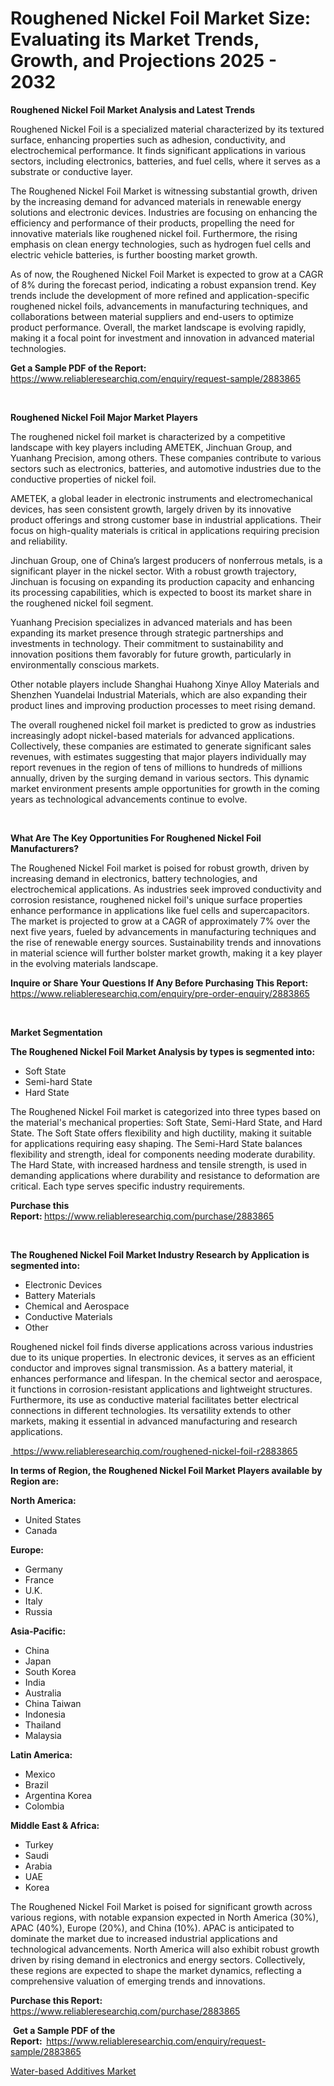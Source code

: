 <p><h1>Roughened Nickel Foil Market Size: Evaluating its Market Trends, Growth, and Projections 2025 - 2032</h1></p><p><strong>Roughened Nickel Foil Market Analysis and Latest Trends</strong></p>
<p><p>Roughened Nickel Foil is a specialized material characterized by its textured surface, enhancing properties such as adhesion, conductivity, and electrochemical performance. It finds significant applications in various sectors, including electronics, batteries, and fuel cells, where it serves as a substrate or conductive layer.</p><p>The Roughened Nickel Foil Market is witnessing substantial growth, driven by the increasing demand for advanced materials in renewable energy solutions and electronic devices. Industries are focusing on enhancing the efficiency and performance of their products, propelling the need for innovative materials like roughened nickel foil. Furthermore, the rising emphasis on clean energy technologies, such as hydrogen fuel cells and electric vehicle batteries, is further boosting market growth.</p><p>As of now, the Roughened Nickel Foil Market is expected to grow at a CAGR of 8% during the forecast period, indicating a robust expansion trend. Key trends include the development of more refined and application-specific roughened nickel foils, advancements in manufacturing techniques, and collaborations between material suppliers and end-users to optimize product performance. Overall, the market landscape is evolving rapidly, making it a focal point for investment and innovation in advanced material technologies.</p></p>
<p><strong>Get a Sample PDF of the Report:&nbsp;</strong> <a href="https://www.reliableresearchiq.com/enquiry/request-sample/2883865?utm_campaign=3296&utm_medium=2&utm_source=Github&utm_content=ia&utm_term=13032025&utm_id=roughened-nickel-foil">https://www.reliableresearchiq.com/enquiry/request-sample/2883865</a></p>
<p>&nbsp;</p>
<p><strong>Roughened Nickel Foil Major Market Players</strong></p>
<p><p>The roughened nickel foil market is characterized by a competitive landscape with key players including AMETEK, Jinchuan Group, and Yuanhang Precision, among others. These companies contribute to various sectors such as electronics, batteries, and automotive industries due to the conductive properties of nickel foil.</p><p>AMETEK, a global leader in electronic instruments and electromechanical devices, has seen consistent growth, largely driven by its innovative product offerings and strong customer base in industrial applications. Their focus on high-quality materials is critical in applications requiring precision and reliability.</p><p>Jinchuan Group, one of China’s largest producers of nonferrous metals, is a significant player in the nickel sector. With a robust growth trajectory, Jinchuan is focusing on expanding its production capacity and enhancing its processing capabilities, which is expected to boost its market share in the roughened nickel foil segment.</p><p>Yuanhang Precision specializes in advanced materials and has been expanding its market presence through strategic partnerships and investments in technology. Their commitment to sustainability and innovation positions them favorably for future growth, particularly in environmentally conscious markets.</p><p>Other notable players include Shanghai Huahong Xinye Alloy Materials and Shenzhen Yuandelai Industrial Materials, which are also expanding their product lines and improving production processes to meet rising demand.</p><p>The overall roughened nickel foil market is predicted to grow as industries increasingly adopt nickel-based materials for advanced applications. Collectively, these companies are estimated to generate significant sales revenues, with estimates suggesting that major players individually may report revenues in the region of tens of millions to hundreds of millions annually, driven by the surging demand in various sectors. This dynamic market environment presents ample opportunities for growth in the coming years as technological advancements continue to evolve.</p></p>
<p>&nbsp;</p>
<p><strong>What Are The Key Opportunities For Roughened Nickel Foil Manufacturers?</strong></p>
<p><p>The Roughened Nickel Foil market is poised for robust growth, driven by increasing demand in electronics, battery technologies, and electrochemical applications. As industries seek improved conductivity and corrosion resistance, roughened nickel foil's unique surface properties enhance performance in applications like fuel cells and supercapacitors. The market is projected to grow at a CAGR of approximately 7% over the next five years, fueled by advancements in manufacturing techniques and the rise of renewable energy sources. Sustainability trends and innovations in material science will further bolster market growth, making it a key player in the evolving materials landscape.</p></p>
<p><strong>Inquire or Share Your Questions If Any Before Purchasing This Report:</strong> <a href="https://www.reliableresearchiq.com/enquiry/pre-order-enquiry/2883865?utm_campaign=3296&utm_medium=2&utm_source=Github&utm_content=ia&utm_term=13032025&utm_id=roughened-nickel-foil">https://www.reliableresearchiq.com/enquiry/pre-order-enquiry/2883865</a></p>
<p>&nbsp;</p>
<p><strong>Market Segmentation</strong></p>
<p><strong>The Roughened Nickel Foil Market Analysis by types is segmented into:</strong></p>
<p><ul><li>Soft State</li><li>Semi-hard State</li><li>Hard State</li></ul></p>
<p><p>The Roughened Nickel Foil market is categorized into three types based on the material's mechanical properties: Soft State, Semi-Hard State, and Hard State. The Soft State offers flexibility and high ductility, making it suitable for applications requiring easy shaping. The Semi-Hard State balances flexibility and strength, ideal for components needing moderate durability. The Hard State, with increased hardness and tensile strength, is used in demanding applications where durability and resistance to deformation are critical. Each type serves specific industry requirements.</p></p>
<p><strong>Purchase this Report:&nbsp;</strong><a href="https://www.reliableresearchiq.com/purchase/2883865?utm_campaign=3296&utm_medium=2&utm_source=Github&utm_content=ia&utm_term=13032025&utm_id=roughened-nickel-foil">https://www.reliableresearchiq.com/purchase/2883865</a></p>
<p>&nbsp;</p>
<p><strong>The Roughened Nickel Foil Market Industry Research by Application is segmented into:</strong></p>
<p><ul><li>Electronic Devices</li><li>Battery Materials</li><li>Chemical and Aerospace</li><li>Conductive Materials</li><li>Other</li></ul></p>
<p><p>Roughened nickel foil finds diverse applications across various industries due to its unique properties. In electronic devices, it serves as an efficient conductor and improves signal transmission. As a battery material, it enhances performance and lifespan. In the chemical sector and aerospace, it functions in corrosion-resistant applications and lightweight structures. Furthermore, its use as conductive material facilitates better electrical connections in different technologies. Its versatility extends to other markets, making it essential in advanced manufacturing and research applications.</p></p>
<p><a href="https://www.reliableresearchiq.com/roughened-nickel-foil-r2883865?utm_campaign=3296&utm_medium=2&utm_source=Github&utm_content=ia&utm_term=13032025&utm_id=roughened-nickel-foil">&nbsp;https://www.reliableresearchiq.com/roughened-nickel-foil-r2883865</a></p>
<p><strong>In terms of Region, the Roughened Nickel Foil Market Players available by Region are:</strong></p>
<p>
    <p> <strong> North America: </strong>
        <ul>
            <li>United States</li>
            <li>Canada</li>
        </ul>
        </p> 
    <p> <strong> Europe: </strong>
        <ul>
            <li>Germany</li>
            <li>France</li>
            <li>U.K.</li>
            <li>Italy</li>
            <li>Russia</li>
        </ul>
        </p> 
    <p> <strong> Asia-Pacific: </strong>
        <ul>
            <li>China</li>
            <li>Japan</li>
            <li>South Korea</li>
            <li>India</li>
            <li>Australia</li>
            <li>China Taiwan</li>
            <li>Indonesia</li>
            <li>Thailand</li>
            <li>Malaysia</li>
        </ul>
        </p> 
    <p> <strong> Latin America: </strong>
        <ul>
            <li>Mexico</li>
            <li>Brazil</li>
            <li>Argentina Korea</li>
            <li>Colombia</li>
        </ul>
        </p> 
    <p> <strong> Middle East & Africa: </strong>
        <ul>
            <li>Turkey</li>
            <li>Saudi</li>
            <li>Arabia</li>
            <li>UAE</li>
            <li>Korea</li>
        </ul>
    </p>
    </p>
<p><p>The Roughened Nickel Foil Market is poised for significant growth across various regions, with notable expansion expected in North America (30%), APAC (40%), Europe (20%), and China (10%). APAC is anticipated to dominate the market due to increased industrial applications and technological advancements. North America will also exhibit robust growth driven by rising demand in electronics and energy sectors. Collectively, these regions are expected to shape the market dynamics, reflecting a comprehensive valuation of emerging trends and innovations.</p></p>
<p><strong>Purchase this Report: </strong><a href="https://www.reliableresearchiq.com/purchase/2883865?utm_campaign=3296&utm_medium=2&utm_source=Github&utm_content=ia&utm_term=13032025&utm_id=roughened-nickel-foil">https://www.reliableresearchiq.com/purchase/2883865</a></p>
<p>&nbsp;<strong>Get a Sample PDF of the Report:&nbsp;&nbsp;</strong><a href="https://www.reliableresearchiq.com/enquiry/request-sample/2883865?utm_campaign=3296&utm_medium=2&utm_source=Github&utm_content=ia&utm_term=13032025&utm_id=roughened-nickel-foil">https://www.reliableresearchiq.com/enquiry/request-sample/2883865</a></p>
<p><strong></strong></p>
<p><p><a href="https://github.com/jolinolooman/Market-Research-Report-List-1/blob/main/water-based-additives-market.md?utm_campaign=3296&utm_medium=2&utm_source=Github&utm_content=ia&utm_term=13032025&utm_id=roughened-nickel-foil">Water-based Additives Market</a></p></p>